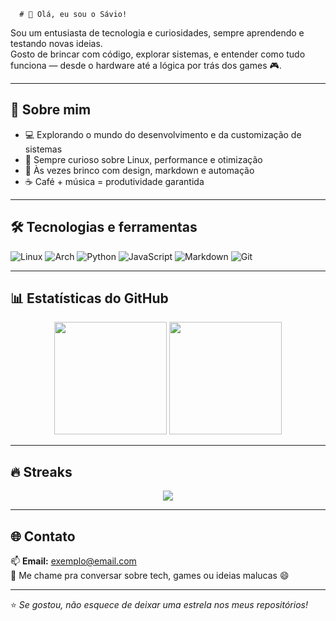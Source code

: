       # 👋 Olá, eu sou o Sávio! 

Sou um entusiasta de tecnologia e curiosidades, sempre aprendendo e testando novas ideias.  
Gosto de brincar com código, explorar sistemas, e entender como tudo funciona — desde o hardware até a lógica por trás dos games 🎮.

---

## 🚀 Sobre mim
- 💻 Explorando o mundo do desenvolvimento e da customização de sistemas  
- 🧠 Sempre curioso sobre Linux, performance e otimização  
- 🎨 Às vezes brinco com design, markdown e automação  
- ☕ Café + música = produtividade garantida  

---

## 🛠️ Tecnologias e ferramentas
![Linux](https://img.shields.io/badge/Linux-333?style=for-the-badge&logo=linux)
![Arch](https://img.shields.io/badge/Arch%20Linux-1793D1?style=for-the-badge&logo=arch-linux&logoColor=white)
![Python](https://img.shields.io/badge/Python-3776AB?style=for-the-badge&logo=python&logoColor=white)
![JavaScript](https://img.shields.io/badge/JavaScript-F7DF1E?style=for-the-badge&logo=javascript&logoColor=black)
![Markdown](https://img.shields.io/badge/Markdown-000?style=for-the-badge&logo=markdown)
![Git](https://img.shields.io/badge/Git-F05032?style=for-the-badge&logo=git&logoColor=white)

---

## 📊 Estatísticas do GitHub
<p align="center">
  <img height="180em" src="https://github-readme-stats.vercel.app/api?username=seu-usuario&show_icons=true&theme=tokyonight&hide_border=true" />
  <img height="180em" src="https://github-readme-stats.vercel.app/api/top-langs/?username=seu-usuario&layout=compact&theme=tokyonight&hide_border=true" />
</p>

---

## 🔥 Streaks
<p align="center">
  <img src="https://streak-stats.demolab.com?user=seu-usuario&theme=tokyonight&hide_border=true" />
</p>

---

## 🌐 Contato
📫 **Email:** exemplo@email.com  
💬 Me chame pra conversar sobre tech, games ou ideias malucas 😄  

---

⭐ *Se gostou, não esquece de deixar uma estrela nos meus repositórios!*
